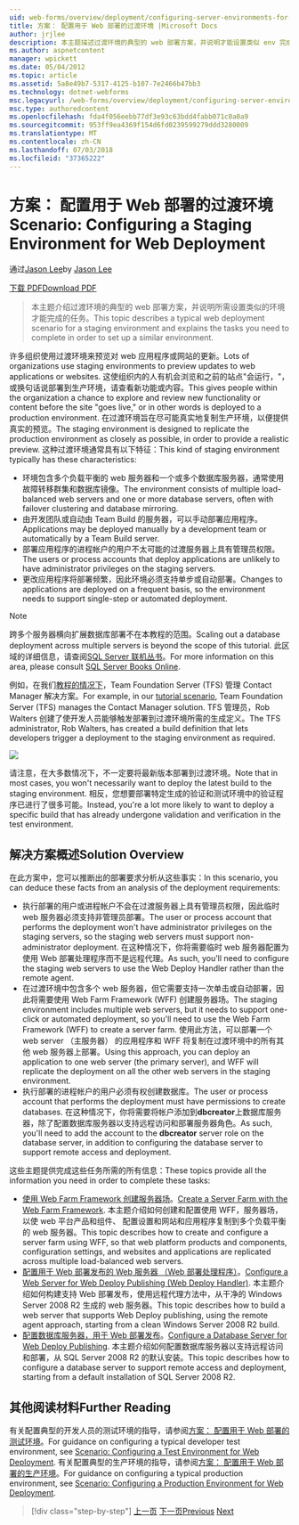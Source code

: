```yaml
---
uid: web-forms/overview/deployment/configuring-server-environments-for-web-deployment/scenario-configuring-a-staging-environment-for-web-deployment
title: 方案： 配置用于 Web 部署的过渡环境 |Microsoft Docs
author: jrjlee
description: 本主题描述过渡环境的典型的 web 部署方案，并说明才能设置类似 env 完成所需的任务...
ms.author: aspnetcontent
manager: wpickett
ms.date: 05/04/2012
ms.topic: article
ms.assetid: 5a8e49b7-5317-4125-b107-7e2466b47bb3
ms.technology: dotnet-webforms
msc.legacyurl: /web-forms/overview/deployment/configuring-server-environments-for-web-deployment/scenario-configuring-a-staging-environment-for-web-deployment
msc.type: authoredcontent
ms.openlocfilehash: fda4f056eebb77df3e93c63bdd4fabb071c0a0a9
ms.sourcegitcommit: 953ff9ea4369f154d6fd0239599279ddd3280009
ms.translationtype: MT
ms.contentlocale: zh-CN
ms.lasthandoff: 07/03/2018
ms.locfileid: "37365222"
---
```

<a name="scenario-configuring-a-staging-environment-for-web-deployment"></a><span data-ttu-id="79d90-103">方案： 配置用于 Web 部署的过渡环境</span><span class="sxs-lookup"><span data-stu-id="79d90-103">Scenario: Configuring a Staging Environment for Web Deployment</span></span>
====================
<span data-ttu-id="79d90-104">通过[Jason Lee](https://github.com/jrjlee)</span><span class="sxs-lookup"><span data-stu-id="79d90-104">by [Jason Lee](https://github.com/jrjlee)</span></span>

[<span data-ttu-id="79d90-105">下载 PDF</span><span class="sxs-lookup"><span data-stu-id="79d90-105">Download PDF</span></span>](https://msdnshared.blob.core.windows.net/media/MSDNBlogsFS/prod.evol.blogs.msdn.com/CommunityServer.Blogs.Components.WeblogFiles/00/00/00/63/56/8130.DeployingWebAppsInEnterpriseScenarios.pdf)

> <span data-ttu-id="79d90-106">本主题介绍过渡环境的典型的 web 部署方案，并说明所需设置类似的环境才能完成的任务。</span><span class="sxs-lookup"><span data-stu-id="79d90-106">This topic describes a typical web deployment scenario for a staging environment and explains the tasks you need to complete in order to set up a similar environment.</span></span>


<span data-ttu-id="79d90-107">许多组织使用过渡环境来预览对 web 应用程序或网站的更新。</span><span class="sxs-lookup"><span data-stu-id="79d90-107">Lots of organizations use staging environments to preview updates to web applications or websites.</span></span> <span data-ttu-id="79d90-108">这使组织内的人有机会浏览和之前的站点"会运行，"，或换句话说部署到生产环境，请查看新功能或内容。</span><span class="sxs-lookup"><span data-stu-id="79d90-108">This gives people within the organization a chance to explore and review new functionality or content before the site "goes live," or in other words is deployed to a production environment.</span></span> <span data-ttu-id="79d90-109">在过渡环境旨在尽可能真实地复制生产环境，以便提供真实的预览。</span><span class="sxs-lookup"><span data-stu-id="79d90-109">The staging environment is designed to replicate the production environment as closely as possible, in order to provide a realistic preview.</span></span> <span data-ttu-id="79d90-110">这种过渡环境通常具有以下特征：</span><span class="sxs-lookup"><span data-stu-id="79d90-110">This kind of staging environment typically has these characteristics:</span></span>

- <span data-ttu-id="79d90-111">环境包含多个负载平衡的 web 服务器和一个或多个数据库服务器，通常使用故障转移群集和数据库镜像。</span><span class="sxs-lookup"><span data-stu-id="79d90-111">The environment consists of multiple load-balanced web servers and one or more database servers, often with failover clustering and database mirroring.</span></span>
- <span data-ttu-id="79d90-112">由开发团队或自动由 Team Build 的服务器，可以手动部署应用程序。</span><span class="sxs-lookup"><span data-stu-id="79d90-112">Applications may be deployed manually by a development team or automatically by a Team Build server.</span></span>
- <span data-ttu-id="79d90-113">部署应用程序的进程帐户的用户不太可能的过渡服务器上具有管理员权限。</span><span class="sxs-lookup"><span data-stu-id="79d90-113">The users or process accounts that deploy applications are unlikely to have administrator privileges on the staging servers.</span></span>
- <span data-ttu-id="79d90-114">更改应用程序将部署频繁，因此环境必须支持单步或自动部署。</span><span class="sxs-lookup"><span data-stu-id="79d90-114">Changes to applications are deployed on a frequent basis, so the environment needs to support single-step or automated deployment.</span></span>

> [!NOTE]
> <span data-ttu-id="79d90-115">跨多个服务器横向扩展数据库部署不在本教程的范围。</span><span class="sxs-lookup"><span data-stu-id="79d90-115">Scaling out a database deployment across multiple servers is beyond the scope of this tutorial.</span></span> <span data-ttu-id="79d90-116">此区域的详细信息，请查阅[SQL Server 联机丛书](https://technet.microsoft.com/library/ms130214.aspx)。</span><span class="sxs-lookup"><span data-stu-id="79d90-116">For more information on this area, please consult [SQL Server Books Online](https://technet.microsoft.com/library/ms130214.aspx).</span></span>


<span data-ttu-id="79d90-117">例如，在我们[教程的情况下](../deploying-web-applications-in-enterprise-scenarios/enterprise-web-deployment-scenario-overview.md)，Team Foundation Server (TFS) 管理 Contact Manager 解决方案。</span><span class="sxs-lookup"><span data-stu-id="79d90-117">For example, in our [tutorial scenario](../deploying-web-applications-in-enterprise-scenarios/enterprise-web-deployment-scenario-overview.md), Team Foundation Server (TFS) manages the Contact Manager solution.</span></span> <span data-ttu-id="79d90-118">TFS 管理员，Rob Walters 创建了使开发人员能够触发部署到过渡环境所需的生成定义。</span><span class="sxs-lookup"><span data-stu-id="79d90-118">The TFS administrator, Rob Walters, has created a build definition that lets developers trigger a deployment to the staging environment as required.</span></span>

![](scenario-configuring-a-staging-environment-for-web-deployment/_static/image1.png)

<span data-ttu-id="79d90-119">请注意，在大多数情况下，不一定要将最新版本部署到过渡环境。</span><span class="sxs-lookup"><span data-stu-id="79d90-119">Note that in most cases, you won't necessarily want to deploy the latest build to the staging environment.</span></span> <span data-ttu-id="79d90-120">相反，您想要部署特定生成的验证和测试环境中的验证程序已进行了很多可能。</span><span class="sxs-lookup"><span data-stu-id="79d90-120">Instead, you're a lot more likely to want to deploy a specific build that has already undergone validation and verification in the test environment.</span></span>

## <a name="solution-overview"></a><span data-ttu-id="79d90-121">解决方案概述</span><span class="sxs-lookup"><span data-stu-id="79d90-121">Solution Overview</span></span>

<span data-ttu-id="79d90-122">在此方案中，您可以推断出的部署要求分析从这些事实：</span><span class="sxs-lookup"><span data-stu-id="79d90-122">In this scenario, you can deduce these facts from an analysis of the deployment requirements:</span></span>

- <span data-ttu-id="79d90-123">执行部署的用户或进程帐户不会在过渡服务器上具有管理员权限，因此临时 web 服务器必须支持非管理员部署。</span><span class="sxs-lookup"><span data-stu-id="79d90-123">The user or process account that performs the deployment won't have administrator privileges on the staging servers, so the staging web servers must support non-administrator deployment.</span></span> <span data-ttu-id="79d90-124">在这种情况下，你将需要临时 web 服务器配置为使用 Web 部署处理程序而不是远程代理。</span><span class="sxs-lookup"><span data-stu-id="79d90-124">As such, you'll need to configure the staging web servers to use the Web Deploy Handler rather than the remote agent.</span></span>
- <span data-ttu-id="79d90-125">在过渡环境中包含多个 web 服务器，但它需要支持一次单击或自动部署，因此将需要使用 Web Farm Framework (WFF) 创建服务器场。</span><span class="sxs-lookup"><span data-stu-id="79d90-125">The staging environment includes multiple web servers, but it needs to support one-click or automated deployment, so you'll need to use the Web Farm Framework (WFF) to create a server farm.</span></span> <span data-ttu-id="79d90-126">使用此方法，可以部署一个 web server （主服务器） 的应用程序和 WFF 将复制在过渡环境中的所有其他 web 服务器上部署。</span><span class="sxs-lookup"><span data-stu-id="79d90-126">Using this approach, you can deploy an application to one web server (the primary server), and WFF will replicate the deployment on all the other web servers in the staging environment.</span></span>
- <span data-ttu-id="79d90-127">执行部署的进程帐户的用户必须有权创建数据库。</span><span class="sxs-lookup"><span data-stu-id="79d90-127">The user or process account that performs the deployment must have permissions to create databases.</span></span> <span data-ttu-id="79d90-128">在这种情况下，你将需要将帐户添加到**dbcreator**上数据库服务器，除了配置数据库服务器以支持远程访问和部署服务器角色。</span><span class="sxs-lookup"><span data-stu-id="79d90-128">As such, you'll need to add the account to the **dbcreator** server role on the database server, in addition to configuring the database server to support remote access and deployment.</span></span>

<span data-ttu-id="79d90-129">这些主题提供完成这些任务所需的所有信息：</span><span class="sxs-lookup"><span data-stu-id="79d90-129">These topics provide all the information you need in order to complete these tasks:</span></span>

- <span data-ttu-id="79d90-130">[使用 Web Farm Framework 创建服务器场](creating-a-server-farm-with-the-web-farm-framework.md)。</span><span class="sxs-lookup"><span data-stu-id="79d90-130">[Create a Server Farm with the Web Farm Framework](creating-a-server-farm-with-the-web-farm-framework.md).</span></span> <span data-ttu-id="79d90-131">本主题介绍如何创建和配置使用 WFF，服务器场，以使 web 平台产品和组件、 配置设置和网站和应用程序复制到多个负载平衡的 web 服务器。</span><span class="sxs-lookup"><span data-stu-id="79d90-131">This topic describes how to create and configure a server farm using WFF, so that web platform products and components, configuration settings, and websites and applications are replicated across multiple load-balanced web servers.</span></span>
- <span data-ttu-id="79d90-132">[配置用于 Web 部署发布的 Web 服务器 （Web 部署处理程序）](configuring-a-web-server-for-web-deploy-publishing-web-deploy-handler.md)。</span><span class="sxs-lookup"><span data-stu-id="79d90-132">[Configure a Web Server for Web Deploy Publishing (Web Deploy Handler)](configuring-a-web-server-for-web-deploy-publishing-web-deploy-handler.md).</span></span> <span data-ttu-id="79d90-133">本主题介绍如何构建支持 Web 部署发布，使用远程代理方法中，从干净的 Windows Server 2008 R2 生成的 web 服务器。</span><span class="sxs-lookup"><span data-stu-id="79d90-133">This topic describes how to build a web server that supports Web Deploy publishing, using the remote agent approach, starting from a clean Windows Server 2008 R2 build.</span></span>
- <span data-ttu-id="79d90-134">[配置数据库服务器，用于 Web 部署发布](configuring-a-database-server-for-web-deploy-publishing.md)。</span><span class="sxs-lookup"><span data-stu-id="79d90-134">[Configure a Database Server for Web Deploy Publishing](configuring-a-database-server-for-web-deploy-publishing.md).</span></span> <span data-ttu-id="79d90-135">本主题介绍如何配置数据库服务器以支持远程访问和部署，从 SQL Server 2008 R2 的默认安装。</span><span class="sxs-lookup"><span data-stu-id="79d90-135">This topic describes how to configure a database server to support remote access and deployment, starting from a default installation of SQL Server 2008 R2.</span></span>

## <a name="further-reading"></a><span data-ttu-id="79d90-136">其他阅读材料</span><span class="sxs-lookup"><span data-stu-id="79d90-136">Further Reading</span></span>

<span data-ttu-id="79d90-137">有关配置典型的开发人员的测试环境的指导，请参阅[方案： 配置用于 Web 部署的测试环境](scenario-configuring-a-test-environment-for-web-deployment.md)。</span><span class="sxs-lookup"><span data-stu-id="79d90-137">For guidance on configuring a typical developer test environment, see [Scenario: Configuring a Test Environment for Web Deployment](scenario-configuring-a-test-environment-for-web-deployment.md).</span></span> <span data-ttu-id="79d90-138">有关配置典型的生产环境的指导，请参阅[方案： 配置用于 Web 部署的生产环境](scenario-configuring-a-production-environment-for-web-deployment.md)。</span><span class="sxs-lookup"><span data-stu-id="79d90-138">For guidance on configuring a typical production environment, see [Scenario: Configuring a Production Environment for Web Deployment](scenario-configuring-a-production-environment-for-web-deployment.md).</span></span>

> [!div class="step-by-step"]
> <span data-ttu-id="79d90-139">[上一页](scenario-configuring-a-test-environment-for-web-deployment.md)
> [下一页](scenario-configuring-a-production-environment-for-web-deployment.md)</span><span class="sxs-lookup"><span data-stu-id="79d90-139">[Previous](scenario-configuring-a-test-environment-for-web-deployment.md)
[Next](scenario-configuring-a-production-environment-for-web-deployment.md)</span></span>
